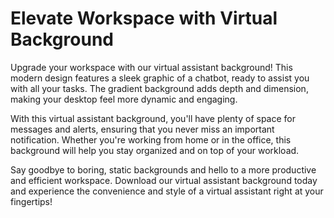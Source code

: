 <!--font:Montserrat-->

# Elevate Workspace with Virtual Background

Upgrade your workspace with our virtual assistant background! This modern design features a sleek graphic of a chatbot, ready to assist you with all your tasks. The gradient background adds depth and dimension, making your desktop feel more dynamic and engaging.

With this virtual assistant background, you'll have plenty of space for messages and alerts, ensuring that you never miss an important notification. Whether you're working from home or in the office, this background will help you stay organized and on top of your workload.

Say goodbye to boring, static backgrounds and hello to a more productive and efficient workspace. Download our virtual assistant background today and experience the convenience and style of a virtual assistant right at your fingertips!

<!--

Write me markdown content of website with wallpaper:

"A wallpaper with a simple graphic of a virtual assistant or chatbot, with space for messages and alerts, set against a gradient background."

The header of the page should not be copy of the text but rather a real content of the website which is using this wallpaper.


---


# Virtual Assistant Wallpaper

Enhance your digital workspace with our virtual assistant wallpaper! Featuring a minimalist graphic of a chatbot, this wallpaper provides ample space for messages and alerts. The design is set against a gradient background that adds depth and dimension to your desktop.

Whether you're a tech enthusiast or simply looking to spruce up your computer screen, our virtual assistant wallpaper is the perfect addition to any workspace. Download it now and experience the convenience and style of a virtual assistant right at your fingertips!


---


Heading should not include word "wallpaper". The website should not be about the wallpaper itself, wallpaper is just a related background, rewrite whole content.


---


# Elevate Your Digital Workspace with a Virtual Assistant

Transform your digital workspace with our virtual assistant background! This sleek and modern design features a simple graphic of a chatbot, ready to assist you with all your needs. The gradient background adds depth and dimension, making your desktop feel more dynamic and engaging.

With this virtual assistant background, you'll have plenty of space for messages and alerts, ensuring that you never miss an important notification. Whether you're working from home or in the office, this background will help you stay organized and on top of your tasks.

So why settle for a boring, static background when you can have a virtual assistant at your fingertips? Download our virtual assistant background today and take your digital workspace to the next level!


---


Heading is too long, rewrite whole content.


---


# Enhance Your Digital Workspace with a Virtual Assistant Background

Upgrade your digital workspace with our virtual assistant background! This modern and minimalist design features a sleek graphic of a chatbot, ready to help you with all your tasks. The gradient background adds depth and dimension, making your desktop feel more dynamic and engaging.

With this virtual assistant background, you'll have ample space for messages and alerts, ensuring that you never miss an important notification. Whether you're working remotely or in the office, this background will help you stay organized and on top of your workload.

Say goodbye to boring, static backgrounds and hello to a more productive and efficient workspace. Download our virtual assistant background today and experience the convenience and style of a virtual assistant right at your fingertips!


---


Heading is too long, rewrite whole content.


---


# Elevate Your Workspace with a Virtual Assistant Background

Upgrade your workspace with our virtual assistant background! This modern design features a sleek graphic of a chatbot, ready to assist you with all your tasks. The gradient background adds depth and dimension, making your desktop feel more dynamic and engaging.

With this virtual assistant background, you'll have plenty of space for messages and alerts, ensuring that you never miss an important notification. Whether you're working from home or in the office, this background will help you stay organized and on top of your workload.

Say goodbye to boring, static backgrounds and hello to a more productive and efficient workspace. Download our virtual assistant background today and experience the convenience and style of a virtual assistant right at your fingertips!


---


Write me a Google font which is best fitting for the website.

Pick from the list:
- Playfair Display
- Open Sans
- Futura
- Barlow Condensed
- Exo 2
- Raleway
- Poppins
- IBM Plex Sans
- Lobster
- Alegreya
- Roboto
- Orbitron
- Montserrat
- Lato
- Inter
- Great Vibes
- Dancing Script


Write just the font name nothing else.


---


Montserrat

-->

